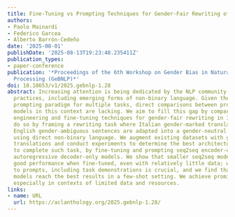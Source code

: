 ```yaml
---
title: Fine-Tuning vs Prompting Techniques for Gender-Fair Rewriting of Machine Translations
authors:
- Paolo Mainardi
- Federico Garcea
- Alberto Barrón-Cedeño
date: '2025-08-01'
publishDate: '2025-08-13T19:23:48.235411Z'
publication_types:
- paper-conference
publication: '*Proceedings of the 6th Workshop on Gender Bias in Natural Language
  Processing (GeBNLP)*'
doi: 10.18653/v1/2025.gebnlp-1.28
abstract: Increasing attention is being dedicated by the NLP community to gender-fair
  practices, including emerging forms of non-binary language. Given the shift to the
  prompting paradigm for multiple tasks, direct comparisons between prompted and fine-tuned
  models in this context are lacking. We aim to fill this gap by comparing prompt
  engineering and fine-tuning techniques for gender-fair rewriting in Italian. We
  do so by framing a rewriting task where Italian gender-marked translations from
  English gender-ambiguous sentences are adapted into a gender-neutral alternative
  using direct non-binary language. We augment existing datasets with gender-neutral
  translations and conduct experiments to determine the best architecture and approach
  to complete such task, by fine-tuning and prompting seq2seq encoder-decoder and
  autoregressive decoder-only models. We show that smaller seq2seq models can reach
  good performance when fine-tuned, even with relatively little data; when it comes
  to prompts, including task demonstrations is crucial, and we find that chat-tuned
  models reach the best results in a few-shot setting. We achieve promising results,
  especially in contexts of limited data and resources.
links:
- name: URL
  url: https://aclanthology.org/2025.gebnlp-1.28/
---
```

